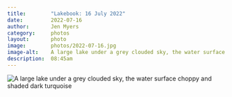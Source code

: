 ```yaml
---
title:        "Lakebook: 16 July 2022"
date:         2022-07-16
author:       Jen Myers
category:     photos
layout:       photo
image:        photos/2022-07-16.jpg
image-alt:    A large lake under a grey clouded sky, the water surface choppy and shaded dark turquoise
description:  08:45am
---
```


<div><img alt="A large lake under a grey clouded sky, the water surface choppy and shaded dark turquoise" src="{{ site.baseurl }}/images/photos/2022-07-16.jpg" /></div>
